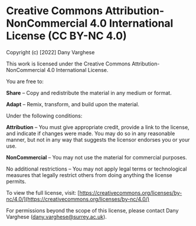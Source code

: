 # Creative Commons Attribution-NonCommercial 4.0 International License (CC BY-NC 4.0)

Copyright (c) [2022] Dany Varghese

This work is licensed under the Creative Commons Attribution-NonCommercial 4.0 International License.

You are free to:

**Share** – Copy and redistribute the material in any medium or format.

**Adapt** – Remix, transform, and build upon the material.

Under the following conditions:

**Attribution** – You must give appropriate credit, provide a link to the license, and indicate if changes were made. You may do so in any reasonable manner, but not in any way that suggests the licensor endorses you or your use.

**NonCommercial** – You may not use the material for commercial purposes.

No additional restrictions – You may not apply legal terms or technological measures that legally restrict others from doing anything the license permits.

To view the full license, visit: [https://creativecommons.org/licenses/by-nc/4.0/](https://creativecommons.org/licenses/by-nc/4.0/)

For permissions beyond the scope of this license, please contact Dany Varghese (dany.varghese@surrey.ac.uk).
